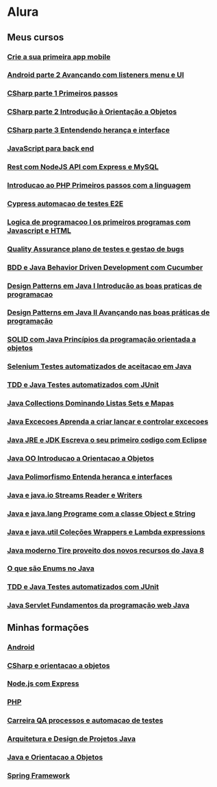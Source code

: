 # Alura

## Meus cursos
### [Crie a sua primeira app mobile](Android/Android/Android-parte-1-Crie-a-sua-primeira-app-mobile)
### [Android parte 2 Avançando com listeners menu e UI](Android/Android/Android-parte-2-Avançando-com-listeners-menu-e-UI)

### [CSharp parte 1 Primeiros passos](CSharp/CSharp-e-orientacao-a-objetos/CSharp-parte-1-Primeiros-passos)
### [CSharp parte 2 Introdução à Orientação a Objetos](CSharp/CSharp-e-orientacao-a-objetos/CSharp-parte-2-Introdução-à-Orientação-a-Objetos)
### [CSharp parte 3 Entendendo herança e interface](CSharp/CSharp-e-orientacao-a-objetos/CSharp-parte-3-Entendendo-herança-e-interface)

### [JavaScript para back end](JavaScript/Node.js-com-Express/JavaScript-para-back-end)
### [Rest com NodeJS API com Express e MySQL](JavaScript/Node.js-com-Express/Rest-com-NodeJS-API-com-Express-e-MySQL)

### [Introducao ao PHP Primeiros passos com a linguagem](PHP/PHP/Introducao-ao-PHP-Primeiros-passos-com-a-linguagem)

### [Cypress automacao de testes E2E](Carreira-QA-processos-e-automacao-de-testes/Cypress-automacao-de-testes-E2E)
### [Logica de programacoo I os primeiros programas com Javascript e HTML](Carreira-QA-processos-e-automacao-de-testes/Logica-de-programacoo-I-os-primeiros-programas-com-Javascript-e-HTML)
### [Quality Assurance plano de testes e gestao de bugs](Carreira-QA-processos-e-automacao-de-testes/Quality-Assurance-plano-de-testes-e-gestao-de-bugs)


### [BDD e Java Behavior Driven Development com Cucumber](java/Arquitetura-e-Design-de-Projetos-Java/BDD-e-Java-Behavior-Driven-Development-com-Cucumber)
### [Design Patterns em Java I Introdução as boas praticas de programacao](java/Arquitetura-e-Design-de-Projetos-Java/Design-Patterns-em-Java-I-Introdução-as-boas-praticas-de-programacao)
### [Design Patterns em Java II Avançando nas boas práticas de programação](java/Arquitetura-e-Design-de-Projetos-Java/Design-Patterns-em-Java-II-Avançando-nas-boas-práticas-de-programação)
### [SOLID com Java Princípios da programação orientada a objetos](java/Arquitetura-e-Design-de-Projetos-Java/SOLID-com-Java-Princípios-da-programação-orientada-a-objetos)
### [Selenium Testes automatizados de aceitacao em Java](java/Arquitetura-e-Design-de-Projetos-Java/Selenium-Testes-automatizados-de-aceitacao-em-Java)
### [TDD e Java Testes automatizados com JUnit](java/Arquitetura-e-Design-de-Projetos-Java/TDD-e-Java-Testes-automatizados-com-JUnit)

### [Java Collections Dominando Listas Sets e Mapas](java/Java-e-Orientacao-a-Objetos/Java-Collections-Dominando-Listas-Sets-e-Mapas)
### [Java Excecoes Aprenda a criar lançar e controlar excecoes](java/Java-e-Orientacao-a-Objetos/Java-Excecoes-Aprenda-a-criar-lançar-e-controlar-excecoes)
### [Java JRE e JDK Escreva o seu primeiro codigo com Eclipse](java/Java-e-Orientacao-a-Objetos/Java-JRE-e-JDK-Escreva-o-seu-primeiro-codigo-com-Eclipse)
### [Java OO Introducao a Orientacao a Objetos](java/Java-e-Orientacao-a-Objetos/Java-OO-Introducao-a-Orientacao-a-Objetos)
### [Java Polimorfismo Entenda heranca e interfaces](java/Java-e-Orientacao-a-Objetos/Java-Polimorfismo-Entenda-heranca-e-interfaces)
### [Java e java.io Streams Reader e Writers](java/Java-e-Orientacao-a-Objetos/Java-e-java.io-Streams-Reader-e-Writers)
### [Java e java.lang Programe com a classe Object e String](java/Java-e-Orientacao-a-Objetos/Java-e-java.lang-Programe-com-a-classe-Object-e-String)
### [Java e java.util Coleções Wrappers e Lambda expressions](java/Java-e-Orientacao-a-Objetos/Java-e-java.util-Coleções-Wrappers-e-Lambda-expressions)
### [Java moderno Tire proveito dos novos recursos do Java 8](java/Java-e-Orientacao-a-Objetos/Java-moderno-Tire-proveito-dos-novos-recursos-do-Java-8)
### [O que são Enums no Java](java/Java-e-Orientacao-a-Objetos/O-que-sao-Enums-no-Java)
### [TDD e Java Testes automatizados com JUnit](java/Java-e-Orientacao-a-Objetos/TDD-e-Java-Testes-automatizados-com-JUnit)

### [Java Servlet Fundamentos da programação web Java](java/Spring-Framework/Java-Servlet-Fundamentos-da-programação-web-Java)


## Minhas formações
### [Android](Android/Android)
### [CSharp e orientacao a objetos](CSharp/CSharp-e-orientacao-a-objetos)
### [Node.js com Express](JavaScript/Node.js-com-Express)
### [PHP](PHP/PHP)
### [Carreira QA processos e automacao de testes](Carreira-QA-processos-e-automacao-de-testes)
### [Arquitetura e Design de Projetos Java](java/Arquitetura-e-Design-de-Projetos-Java)
### [Java e Orientacao a Objetos](java/Java-e-Orientacao-a-Objetos)
### [Spring Framework](java/Spring-Framework)

